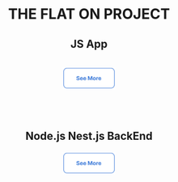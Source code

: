 <h1 align="center">THE FLAT ON PROJECT</h1>

<h2 align="center">JS App</h2>
<p align="center">
<br>
<a href="https://github.com/addamsv/FlatOn/tree/android-prod"><img src="./README_FILES/see_more.png" width="104px" height="43px"></a></p><br><br>

<h2 align="center">Node.js Nest.js BackEnd</h2>
<h4 align="center"><a href="https://github.com/addamsv/FlatOn/tree/backend-nest-prod"><img src="./README_FILES/see_more.png" width="104px" height="43px"></a></h4><br><br>
